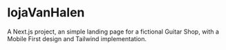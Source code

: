 # lojaVanHalen
A Next.js project, an simple landing page for a fictional Guitar Shop, with a Mobile First design and Tailwind implementation.
